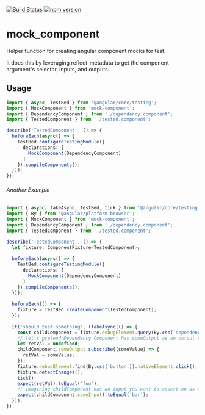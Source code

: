 [![Build Status](https://travis-ci.org/ike18t/mock_component.png?branch=master)](https://travis-ci.org/ike18t/mock_component)
[![npm version](https://badge.fury.io/js/mock-component.svg)](https://badge.fury.io/js/mock-component)

# mock_component
Helper function for creating angular component mocks for test.

It does this by leveraging reflect-metadata to get the component argument's selector, inputs, and outputs.

## Usage
```typescript
import { async, TestBed } from '@angular/core/testing';
import { MockComponent } from 'mock-component';
import { DependencyComponent } from './dependency.component';
import { TestedComponent } from './tested.component';

describe('TestedComponent', () => {
  beforeEach(async() => {
    TestBed.configureTestingModule({
      declarations: [
        MockComponent(DependencyComponent)
      ]
    }).compileComponents();
  }));
});
```

###### Another Example
```typescript
import { async, fakeAsync, TestBed, tick } from '@angular/core/testing';
import { By } from '@angular/platform-browser';
import { MockComponent } from 'mock-component';
import { DependencyComponent } from './dependency.component';
import { TestedComponent } from './tested.component';

describe('TestedComponent', () => {
  let fixture: ComponentFixture<TestedComponent>;
    
  beforeEach(async() => {
    TestBed.configureTestingModule({
      declarations: [
        MockComponent(DependencyComponent)
      ]
    }).compileComponents();
  }));
    
  beforeEach(() => {
    fixture = TestBed.createComponent(TestedComponent);
  });
    
  it('should test something', (fakeAsync(() => {
    const childComponent = fixture.debugElement.query(By.css('dependency-component-selector'));
    // let's pretend Dependency Component has someOutput as an output so I don't have to do more setup 😉
    let retVal = undefined;
    childComponent.someOutput.subscribe((someValue) => {
      retVal = someValue;
    });
    fixture.debugElement.find(By.css('button')).nativeElement.click();
    fixture.detectChanges();
    tick();
    expect(retVal).toEqual('foo');
    // imagining childComponent has an input you want to assert on as well
    expect(childComponent.someInput).toEqual('bar');
  }));
});
```